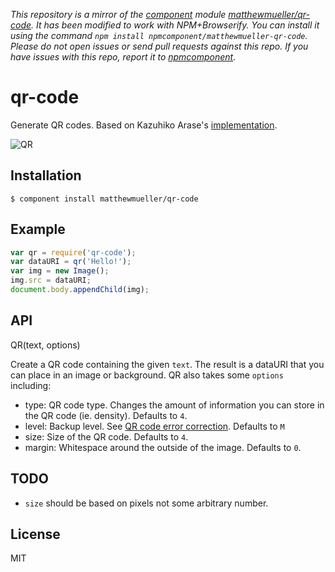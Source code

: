 *This repository is a mirror of the [component](http://component.io) module [matthewmueller/qr-code](http://github.com/matthewmueller/qr-code). It has been modified to work with NPM+Browserify. You can install it using the command `npm install npmcomponent/matthewmueller-qr-code`. Please do not open issues or send pull requests against this repo. If you have issues with this repo, report it to [npmcomponent](https://github.com/airportyh/npmcomponent).*
# qr-code

  Generate QR codes. Based on Kazuhiko Arase's [implementation](http://d-project.googlecode.com/svn/trunk/misc/qrcode/js/).

  ![QR](http://f.cl.ly/items/0j3i0w2L0P3Q1C420X1n/Screen%20Shot%202013-05-02%20at%209.39.18%20PM.png)

## Installation

    $ component install matthewmueller/qr-code

## Example

```js
var qr = require('qr-code');
var dataURI = qr('Hello!');
var img = new Image();
img.src = dataURI;
document.body.appendChild(img);
```

## API

QR(text, options)

Create a QR code containing the given `text`. The result is a dataURI that you can place in an image or background. QR also takes some `options` including:

- type: QR code type. Changes the amount of information you can store in the QR code (ie. density). Defaults to `4`.
- level: Backup level. See [QR code error correction](http://www.qrstuff.com/blog/2011/12/14/qr-code-error-correction). Defaults to `M`
- size: Size of the QR code. Defaults to `4`.
- margin: Whitespace around the outside of the image. Defaults to `0`.

## TODO

- `size` should be based on pixels not some arbitrary number.

## License

  MIT
